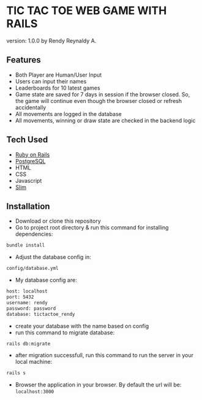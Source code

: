# TIC TAC TOE WEB GAME WITH RAILS

version: 1.0.0 by Rendy Reynaldy A.

## Features
- Both Player are Human/User Input
- Users can input their names
- Leaderboards for 10 latest games
- Game state are saved for 7 days in session if the browser closed. So, the game will continue even though the browser closed or refresh accidentally
- All movements are logged in the database
- All movements, winning or draw state are checked in the backend logic

## Tech Used
- [Ruby on Rails](https://rubyonrails.org/)
- [PostgreSQL](https://www.postgresql.org/)
- HTML
- CSS
- Javascript
- [Slim](https://slim-template.github.io/)

## Installation
- Download or clone this repository
- Go to project root directory & run this command for installing dependencies:
```sh
bundle install
```
- Adjust the database config in:
```sh
config/database.yml
```
- My database config are:
```sh
host: localhost
port: 5432
username: rendy
password: password
database: tictactoe_rendy
```
- create your database with the name based on config
- run this command to migrate database:
```sh
rails db:migrate
```
- after migration successfull, run this command to run the server in your local machine:
```sh
rails s
```
- Browser the application in your browser. By default the url will be: <code>localhost:3000</code>
